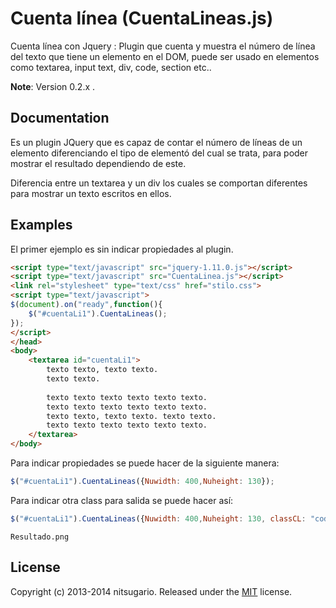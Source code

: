 Cuenta línea (CuentaLineas.js)
============

Cuenta línea con Jquery : Plugin que cuenta y muestra el número de línea del texto que tiene un elemento en el DOM, puede ser usado en elementos como textarea, input text, div, code, section etc..

**Note**: Version 0.2.x .

Documentation
-------------
Es un plugin JQuery que es capaz de  contar el número de líneas de un elemento diferenciando el tipo de elementó del cual se trata, para poder mostrar el resultado dependiendo de este.

Diferencia entre un textarea y un div los cuales se comportan diferentes para mostrar un texto escritos en ellos.

Examples
--------
El primer ejemplo es sin indicar propiedades al plugin.

```html
<script type="text/javascript" src="jquery-1.11.0.js"></script>
<script type="text/javascript" src="CuentaLinea.js"></script>
<link rel="stylesheet" type="text/css" href="stilo.css">
<script type="text/javascript">
$(document).on("ready",function(){
	$("#cuentaLi1").CuentaLineas();
});
</script>
</head>
<body>
	<textarea id="cuentaLi1">
		texto texto, texto texto.
		texto texto.
		
		texto texto texto texto texto texto.
		texto texto texto texto texto texto.
		texto texto, texto texto. texto texto.
		texto texto texto texto texto texto.
	</textarea>
</body>
```
Para indicar propiedades se puede hacer de la siguiente manera:
```javascript
$("#cuentaLi1").CuentaLineas({Nuwidth: 400,Nuheight: 130});
```
Para indicar otra class para salida se puede hacer así:
```javascript
$("#cuentaLi1").CuentaLineas({Nuwidth: 400,Nuheight: 130, classCL: "codigos"});
```
```img
Resultado.png
```
License
-------

Copyright (c) 2013-2014 nitsugario.
Released under the [MIT](LICENSE?raw=1) license.
